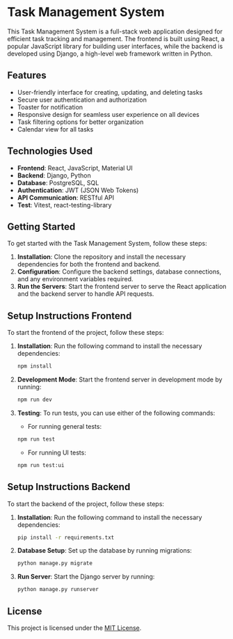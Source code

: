 # Task Management System

This Task Management System is a full-stack web application designed for efficient task tracking and management. The frontend is built using React, a popular JavaScript library for building user interfaces, while the backend is developed using Django, a high-level web framework written in Python.

## Features

- User-friendly interface for creating, updating, and deleting tasks
- Secure user authentication and authorization
- Toaster for notification
- Responsive design for seamless user experience on all devices
- Task filtering options for better organization
- Calendar view for all tasks

## Technologies Used

- **Frontend**: React, JavaScript, Material UI
- **Backend**: Django, Python
- **Database**: PostgreSQL, SQL
- **Authentication**: JWT (JSON Web Tokens)
- **API Communication**: RESTful API
- **Test**: Vitest, react-testing-library

## Getting Started

To get started with the Task Management System, follow these steps:

1.  **Installation**: Clone the repository and install the necessary dependencies for both the frontend and backend.
2.  **Configuration**: Configure the backend settings, database connections, and any environment variables required.
3.  **Run the Servers**: Start the frontend server to serve the React application and the backend server to handle API requests.

## Setup Instructions Frontend

To start the frontend of the project, follow these steps:

1.  **Installation**: Run the following command to install the necessary dependencies:

    ```bash
    npm install
    ```

2.  **Development Mode**: Start the frontend server in development mode by running:

    ```bash
    npm run dev
    ```

3.  **Testing**: To run tests, you can use either of the following commands:

    - For running general tests:

    ```bash
    npm run test
    ```

    - For running UI tests:

    ```bash
    npm run test:ui
    ```

## Setup Instructions Backend

To start the backend of the project, follow these steps:

1.  **Installation**: Run the following command to install the necessary dependencies:

    ```bash
    pip install -r requirements.txt
    ```

2.  **Database Setup**: Set up the database by running migrations:

    ```bash
    python manage.py migrate
    ```

3.  **Run Server**: Start the Django server by running:

    ```bash
    python manage.py runserver
    ```

## License

This project is licensed under the [MIT License](https://github.com/git/git-scm.com/blob/main/MIT-LICENSE.txt).

```

```
